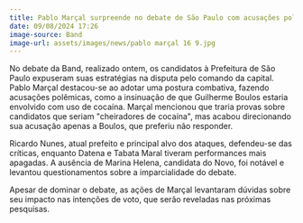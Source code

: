 ```yaml
---
title: Pablo Marçal surpreende no debate de São Paulo com acusações polêmicas
date: 09/08/2024 17:26
image-source: Band
image-url: assets/images/news/pablo marçal 16 9.jpg
---
```


No debate da Band, realizado ontem, os candidatos à Prefeitura de São Paulo expuseram suas estratégias na disputa pelo comando da capital. Pablo Marçal destacou-se ao adotar uma postura combativa, fazendo acusações polêmicas, como a insinuação de que Guilherme Boulos estaria envolvido com uso de cocaína. Marçal mencionou que traria provas sobre candidatos que seriam "cheiradores de cocaína", mas acabou direcionando sua acusação apenas a Boulos, que preferiu não responder.

Ricardo Nunes, atual prefeito e principal alvo dos ataques, defendeu-se das críticas, enquanto Datena e Tabata Maral tiveram performances mais apagadas. A ausência de Marina Helena, candidata do Novo, foi notável e levantou questionamentos sobre a imparcialidade do debate.

Apesar de dominar o debate, as ações de Marçal levantaram dúvidas sobre seu impacto nas intenções de voto, que serão reveladas nas próximas pesquisas.